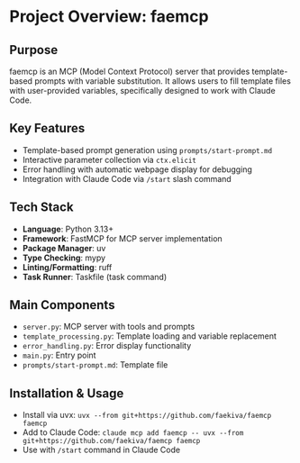 # Project Overview: faemcp

## Purpose
faemcp is an MCP (Model Context Protocol) server that provides template-based prompts with variable substitution. It allows users to fill template files with user-provided variables, specifically designed to work with Claude Code.

## Key Features
- Template-based prompt generation using `prompts/start-prompt.md`
- Interactive parameter collection via `ctx.elicit`
- Error handling with automatic webpage display for debugging
- Integration with Claude Code via `/start` slash command

## Tech Stack
- **Language**: Python 3.13+
- **Framework**: FastMCP for MCP server implementation
- **Package Manager**: uv
- **Type Checking**: mypy
- **Linting/Formatting**: ruff
- **Task Runner**: Taskfile (task command)

## Main Components
- `server.py`: MCP server with tools and prompts
- `template_processing.py`: Template loading and variable replacement
- `error_handling.py`: Error display functionality
- `main.py`: Entry point
- `prompts/start-prompt.md`: Template file

## Installation & Usage
- Install via uvx: `uvx --from git+https://github.com/faekiva/faemcp faemcp`
- Add to Claude Code: `claude mcp add faemcp -- uvx --from git+https://github.com/faekiva/faemcp faemcp`
- Use with `/start` command in Claude Code